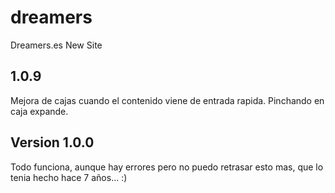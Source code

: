 # dreamers

Dreamers.es New Site

## 1.0.9
Mejora de cajas cuando el contenido viene de entrada rapida. Pinchando en caja expande.

## Version 1.0.0
Todo funciona, aunque hay errores pero no puedo retrasar esto mas, que lo tenia hecho hace 7 años... :)
